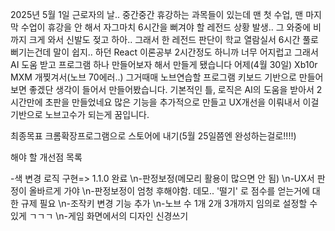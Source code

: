 2025년 5월 1일  근로자의 날.. 중간중간 휴강하는 과목들이 있는데 맨 첫 수업, 맨 마지막 수업이 휴강을 안 해서 자그마치 6시간을 뻐겨야 할 레전드 상황 발생.. 그 와중에 비까지 크게 와서 신발도 젖고 하아.. 그래서 한 레전드 판단이 학교 열람실서 6시간 풀로 뻐기는건데 말이 쉽지..
하던 React 이론공부 2시간정도 하니까 너무 어지럽고 그래서 AI 도움 받고 프로그램 하나 만들어보자 해서 만들게 됐습니다
어제(4월 30일) Xb10r MXM 개찢겨서(노브 70에러..) 그거때매 노브연습할 프로그램 키보드 기반으로 만들어보면 좋겠단 생각이 들어서 만들어봤습니다. 기본적인 틀, 로직은 AI의 도움을 받아서 2시간만에 초판을 만들었네요
많은 기능을 추가적으로 만들고 UX개선을 이뤄내서 이걸 기반으로 노브고수가 되는게 꿈입니다. 




최종목표 크롬확장프로그램으로 스토어에 내기(5월 25일쯤엔 완성하는걸로!!!!) 

해야 할 개선점 목록

-색 변경 로직 구현=> 1.1.0 완료
\n-판정보정(메모리 활용이 많으면 안 됨)
\n-UX서 판정이 올바르게 가야
\n-판정보정이 엄청 후해야함. 데모.. '떨기' 로 점수를 얻는거에 대한 규제 필요
\n-조작키 변경 기능 추가
\n-노브 수 1개 2개 3개까지 임의로 설정할 수 있게 ㄱㄱㄱ
\n-게임 화면에서의 디자인 신경쓰기
